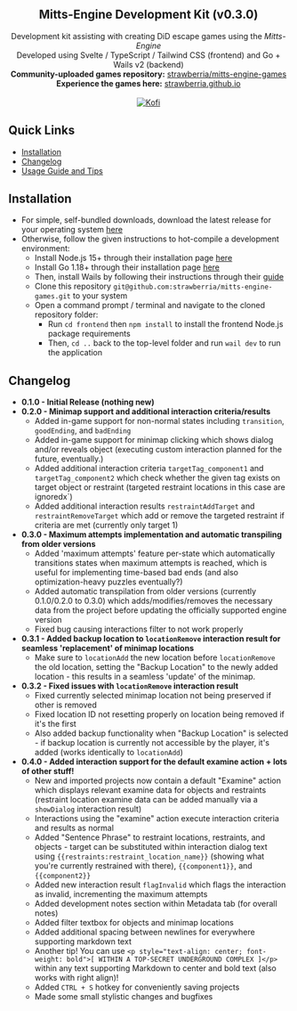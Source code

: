 <h2 align="center">
    <b>Mitts-Engine Development Kit</b> (v0.3.0)
</h2>
<p align="center">
    Development kit assisting with creating DiD escape games using the <i>Mitts-Engine</i><br />
    Developed using Svelte / TypeScript / Tailwind CSS (frontend) and Go + Wails v2 (backend) <br />
    <b>Community-uploaded games repository:</b> <a href="https://github.com/strawberria/mitts-engine-games">strawberria/mitts-engine-games</a> <br />
    <b>Experience the games here:</b> <a href="https://strawberria.github.io/s">strawberria.github.io</a> <br />
    <br />
    <a href="https://ko-fi.com/G2G2G0ZG3">
        <img alt="Kofi" src="https://ko-fi.com/img/githubbutton_sm.svg"/>
    </a>
</p>

## Quick Links
- [Installation](#Installation)
- [Changelog](#Changelog)
- [Usage Guide and Tips](usage-guide-tips.md)

## Installation
- For simple, self-bundled downloads, download the latest release for your operating system [here](https://github.com/strawberria/mitts-engine-devkit/releases)
- Otherwise, follow the given instructions to hot-compile a development environment:
    - Install Node.js 15+ through their installation page [here](https://nodejs.org/en/download/)
    - Install Go 1.18+ through their installation page [here](https://go.dev/doc/install)
    - Then, install Wails by following their instructions through their [guide](https://wails.io/docs/gettingstarted/installation/) 
    - Clone this repository `git@github.com:strawberria/mitts-engine-games.git` to your system
    - Open a command prompt / terminal and navigate to the cloned repository folder:
        - Run `cd frontend` then `npm install` to install the frontend Node.js package requirements
        - Then, `cd ..` back to the top-level folder and run `wail dev` to run the application

## Changelog
- **0.1.0 - Initial Release (nothing new)**
- **0.2.0 - Minimap support and additional interaction criteria/results**
    - Added in-game support for non-normal states including `transition`, `goodEnding`, and `badEnding` 
    - Added in-game support for minimap clicking which shows dialog and/or reveals object (executing custom interaction planned for the future, eventually.)
    - Added additional interaction criteria `targetTag_component1`  and `targetTag_component2` which check whether the given tag exists on target object or restraint (targeted restraint locations in this case are ignoredx`)
    - Added additional interaction results `restraintAddTarget` and `restraintRemoveTarget` which add or remove the targeted restraint if criteria are met (currently only target 1)
- **0.3.0 - Maximum attempts implementation and automatic transpiling from older versions**
    - Added 'maximum attempts' feature per-state which automatically transitions states when maximum attempts is reached, which is useful for implementing time-based bad ends (and also optimization-heavy puzzles eventually?)
    - Added automatic transpilation from older versions (currently 0.1.0/0.2.0 to 0.3.0) which adds/modifies/removes the necessary data from the project before updating the officially supported engine version
    - Fixed bug causing interactions filter to not work properly
- **0.3.1 - Added backup location to `locationRemove` interaction result for seamless 'replacement' of minimap locations**
    - Make sure to `locationAdd` the new location before `locationRemove` the old location, setting the "Backup Location" to the newly added location - this results in a seamless 'update' of the minimap.
- **0.3.2 - Fixed issues with `locationRemove` interaction result**
    - Fixed currently selected minimap location not being preserved if other is removed
    - Fixed location ID not resetting properly on location being removed if it's the first 
    - Also added backup functionality when "Backup Location" is selected - if backup location is currently not accessible by the player, it's added (works identically to `locationAdd`)
- **0.4.0 - Added interaction support for the default examine action + lots of other stuff!**
    - New and imported projects now contain a default "Examine" action which displays relevant examine data for objects and restraints (restraint location examine data can be added manually via a `showDialog` interaction result)
    - Interactions using the "examine" action execute interaction criteria and results as normal
    - Added "Sentence Phrase" to restraint locations, restraints, and objects - target can be substituted within interaction dialog text using `{{restraints:restraint_location_name}}` (showing what you're currently restrained with there), `{{component1}}`, and `{{component2}}`
    - Added new interaction result `flagInvalid` which flags the interaction as invalid, incrementing the maximum attempts
    - Added development notes section within Metadata tab (for overall notes)
    - Added filter textbox for objects and minimap locations
    - Added additional spacing between newlines for everywhere supporting markdown text
    - Another tip! You can use `<p style="text-align: center; font-weight: bold">[ 𝚆𝙸𝚃𝙷𝙸𝙽 𝙰 𝚃𝙾𝙿-𝚂𝙴𝙲𝚁𝙴𝚃 𝚄𝙽𝙳𝙴𝚁𝙶𝚁𝙾𝚄𝙽𝙳 𝙲𝙾𝙼𝙿𝙻𝙴𝚇 ]</p>` within any text supporting Markdown to center and bold text (also works with right align)!
    - Added `CTRL + S` hotkey for conveniently saving projects
    - Made some small stylistic changes and bugfixes 
